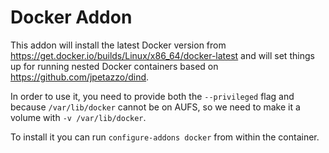 # Docker Addon

This addon will install the latest Docker version from https://get.docker.io/builds/Linux/x86_64/docker-latest
and will set things up for running nested Docker containers based on https://github.com/jpetazzo/dind.

In order to use it, you need to provide both the `--privileged` flag and because
`/var/lib/docker` cannot be on AUFS, so we need to make it a volume with `-v /var/lib/docker`.

To install it you can run `configure-addons docker` from within the container.
